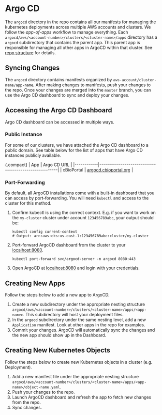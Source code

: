 # Argo CD

The `argocd` directory in the repo contains all our manifests for managing the kubernetes deployments across multiple AWS accounts and clusters. We follow the _app-of-apps_ workflow to manage everything. Each `argocd/aws/<account-number>/clusters/<cluster-name>/apps` directory has a `argocd` subdirectory that contains the parent app. This parent app is responsible for managing all other apps in ArgoCD within that cluster. See [repo structure](/#repo-structure) for details.

## Syncing Changes
The `argocd` directory contains manifests organized by `aws-account/cluster-name/app-name`. After making changes to manifests, push your changes to the repo. Once your changes are merged into the `master` branch, you can use the Argo CD dashboard to sync and deploy your changes.

## Accessing the Argo CD Dashboard
Argo CD dashboard can be accessed in multiple ways.

### Public Instance
For some of our clusters, we have attached the Argo CD dashboard to a public domain. See table below for the list of apps that have Argo CD instances publicly available.

{.compact}
| App        | Argo CD URL                                            |
|------------|--------------------------------------------------------|
| cBioPortal | [argocd.cbioportal.org](https://argocd.cbioportal.org) |

### Port-Forwarding
By default, all ArgoCD installations come with a built-in dashboard that you can access by port-forwarding. You will need `kubectl` and access to the cluster for this method.
1. Confirm kubectl is using the correct context. E.g. if you want to work on the `my-cluster` cluster under account `123456789abc`, your output should be:
   ```shell
   kubectl config current-context
   # Output: arn:aws:eks:us-east-1:123456789abc:cluster/my-cluster
   ```
2. Port-forward ArgoCD dashboard from the cluster to your [localhost:8080](localhost:8080).
   ```shell
   kubectl port-forward svc/argocd-server -n argocd 8080:443
   ```
3. Open ArgoCD at [localhost:8080](localhost:8080) and login with your credentials.

## Creating New Apps
Follow the steps below to add a new app to ArgoCD.
1. Create a new subdirectory under the appropriate nesting structure `argocd/aws/<account-number>/clusters/<cluster-name>/apps/<app-name>`. This subdirectory will host your deployment files.
2. In the `argocd` subdirectory under the same nesting level, add a new `Application` manifest. Look at other apps in the repo for examples.
3. Commit your changes. ArgoCD will automatically sync the changes and the new app should show up in the Dashboard.

## Creating New Kubernetes Objects
Follow the steps below to create new Kubernetes objects in a cluster (e.g. Deployment).
1. Add a new manifest file under the appropriate nesting structure `argocd/aws/<account-number>/clusters/<cluster-name>/apps/<app-name>/object-name.yaml`.
2. Push your changes to the repo.
3. Launch ArgoCD dashboard and refresh the app to fetch new changes from the repo.
4. Sync changes.
